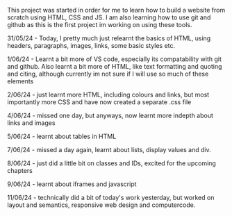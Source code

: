 This project was started in order for me to learn how to build a website from scratch using HTML, CSS and JS.
I am also learning how to use git and github as this is the first project im working on using these tools.

31/05/24 - Today, I pretty much just relearnt the basics of HTML, using headers, paragraphs, images, links, some basic styles etc.

1/06/24 - Learnt a bit more of VS code, especially its compatability with git and github. Also learnt a bit more of HTML, like text formatting and quoting and citing, although currently im not sure if I will use so much of these elements

2/06/24 - just learnt more HTML, including colours and links, but most importantly more CSS and have now created a separate .css file

4/06/24 - missed one day, but anyways, now learnt more indepth about links and images

5/06/24 - learnt about tables in HTML

7/06/24 - missed a day again, learnt about lists, display values and div.

8/06/24 - just did a little bit on classes and IDs, excited for the upcoming chapters

9/06/24 - learnt about iframes and javascript

11/06/24 - technically did a bit of today's work yesterday, but worked on layout and semantics, responsive web design and computercode.